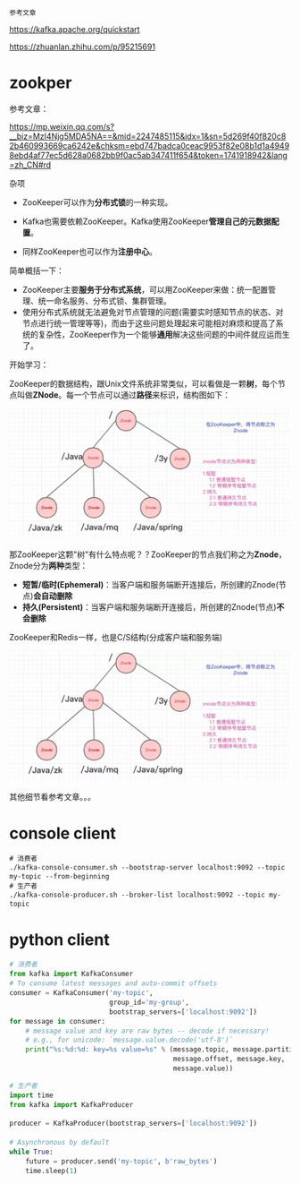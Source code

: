 	参考文章

https://kafka.apache.org/quickstart

https://zhuanlan.zhihu.com/p/95215691



# zookper

参考文章： 

https://mp.weixin.qq.com/s?__biz=MzI4Njg5MDA5NA==&mid=2247485115&idx=1&sn=5d269f40f820c82b460993669ca6242e&chksm=ebd747badca0ceac9953f82e08b1d1a49498ebd4af77ec5d628a0682bb9f0ac5ab347411f654&token=1741918942&lang=zh_CN#rd



杂项

- ZooKeeper可以作为**分布式锁**的一种实现。

- Kafka也需要依赖ZooKeeper。Kafka使用ZooKeeper**管理自己的元数据配置**。

- 同样ZooKeeper也可以作为**注册中心**。



简单概括一下：

- ZooKeeper主要**服务于分布式系统**，可以用ZooKeeper来做：统一配置管理、统一命名服务、分布式锁、集群管理。
- 使用分布式系统就无法避免对节点管理的问题(需要实时感知节点的状态、对节点进行统一管理等等)，而由于这些问题处理起来可能相对麻烦和提高了系统的复杂性，ZooKeeper作为一个能够**通用**解决这些问题的中间件就应运而生了。



开始学习：

ZooKeeper的数据结构，跟Unix文件系统非常类似，可以看做是一颗**树**，每个节点叫做**ZNode**。每一个节点可以通过**路径**来标识，结构图如下：

<img src="kafka.assets/640" alt="图片" style="zoom:67%;" />

那ZooKeeper这颗"树"有什么特点呢？？ZooKeeper的节点我们称之为**Znode**，Znode分为**两种**类型：

- **短暂/临时(Ephemeral)**：当客户端和服务端断开连接后，所创建的Znode(节点)**会自动删除**
- **持久(Persistent)**：当客户端和服务端断开连接后，所创建的Znode(节点)**不会删除**



ZooKeeper和Redis一样，也是C/S结构(分成客户端和服务端)

<img src="kafka.assets/640" alt="图片" style="zoom: 67%;" />



其他细节看参考文章。。。







# console client

```shell
# 消费者
./kafka-console-consumer.sh --bootstrap-server localhost:9092 --topic my-topic --from-beginning
# 生产者
./kafka-console-producer.sh --broker-list localhost:9092 --topic my-topic
```



# python client

```python
# 消费者
from kafka import KafkaConsumer
# To consume latest messages and auto-commit offsets
consumer = KafkaConsumer('my-topic',
                         group_id='my-group',
                         bootstrap_servers=['localhost:9092'])
for message in consumer:
    # message value and key are raw bytes -- decode if necessary!
    # e.g., for unicode: `message.value.decode('utf-8')`
    print("%s:%d:%d: key=%s value=%s" % (message.topic, message.partition,
                                         message.offset, message.key,
                                         message.value))
```

```python
# 生产者
import time
from kafka import KafkaProducer

producer = KafkaProducer(bootstrap_servers=['localhost:9092'])

# Asynchronous by default
while True:
    future = producer.send('my-topic', b'raw_bytes')
    time.sleep(1)
```





